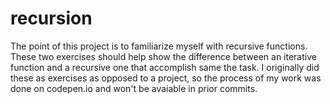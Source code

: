 # recursion

The point of this project is to familiarize myself with recursive functions. These two exercises should help show the difference between an iterative function and a recursive one that accomplish same the task. I originally did these as exercises as opposed to a project, so the process of my work was done on codepen.io and won't be avaiable in prior commits.

